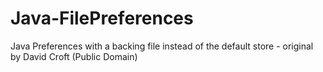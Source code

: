 Java-FilePreferences
====================

Java Preferences with a backing file instead of the default store - original by David Croft (Public Domain)
